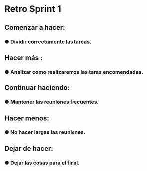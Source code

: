 # Retro Sprint 1

###

## Comenzar a hacer:

### ● Dividir correctamente las tareas.
###

## Hacer más :

### ● Analizar como realizaremos las taras encomendadas.
###

## Continuar haciendo:

### ● Mantener las reuniones frecuentes.
###

## Hacer menos:

### ● No hacer largas las reuniones.

###

## Dejar de hacer:

### ● Dejar las cosas para el final.

###
